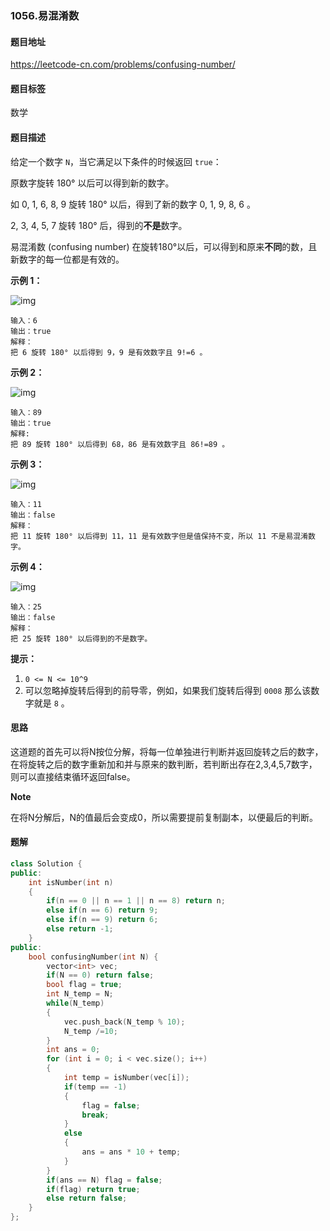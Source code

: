 ### 1056.易混淆数

#### 题目地址

https://leetcode-cn.com/problems/confusing-number/

#### 题目标签

数学

#### 题目描述

给定一个数字 `N`，当它满足以下条件的时候返回 `true`：

原数字旋转 180° 以后可以得到新的数字。

如 0, 1, 6, 8, 9 旋转 180° 以后，得到了新的数字 0, 1, 9, 8, 6 。

2, 3, 4, 5, 7 旋转 180° 后，得到的**不是**数字。

易混淆数 (confusing number) 在旋转180°以后，可以得到和原来**不同**的数，且新数字的每一位都是有效的。

**示例 1：**

![img](https://assets.leetcode.com/uploads/2019/03/23/1268_1.png)

```
输入：6
输出：true
解释： 
把 6 旋转 180° 以后得到 9，9 是有效数字且 9!=6 。
```

**示例 2：**

![img](https://assets.leetcode.com/uploads/2019/03/23/1268_2.png)

```
输入：89
输出：true
解释: 
把 89 旋转 180° 以后得到 68，86 是有效数字且 86!=89 。
```

**示例 3：**

![img](https://assets.leetcode.com/uploads/2019/03/26/1268_3.png)

```
输入：11
输出：false
解释：
把 11 旋转 180° 以后得到 11，11 是有效数字但是值保持不变，所以 11 不是易混淆数字。
```

**示例 4：**

![img](https://assets.leetcode.com/uploads/2019/03/23/1268_4.png)

```
输入：25
输出：false
解释：
把 25 旋转 180° 以后得到的不是数字。
```

**提示：**

1. `0 <= N <= 10^9`
2. 可以忽略掉旋转后得到的前导零，例如，如果我们旋转后得到 `0008` 那么该数字就是 `8` 。

#### 思路

这道题的首先可以将N按位分解，将每一位单独进行判断并返回旋转之后的数字，在将旋转之后的数字重新加和并与原来的数判断，若判断出存在2,3,4,5,7数字，则可以直接结束循环返回false。

**Note**

在将N分解后，N的值最后会变成0，所以需要提前复制副本，以便最后的判断。

#### 题解

```c++
class Solution {
public:
    int isNumber(int n)
    {
        if(n == 0 || n == 1 || n == 8) return n;
        else if(n == 6) return 9;
        else if(n == 9) return 6;
        else return -1;
    }
public:
    bool confusingNumber(int N) {
        vector<int> vec;
        if(N == 0) return false;
        bool flag = true;
        int N_temp = N;
        while(N_temp)
        {
            vec.push_back(N_temp % 10);
            N_temp /=10;            
        }
        int ans = 0;
        for (int i = 0; i < vec.size(); i++)
	    {
		    int temp = isNumber(vec[i]);
            if(temp == -1)
            {
                flag = false;
                break;
            }
            else
            {
                ans = ans * 10 + temp;
            }
	    }
        if(ans == N) flag = false;
        if(flag) return true;
        else return false;
    }
};
```

